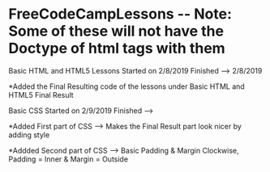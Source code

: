 # FreeCodeCampLessons -- Note: Some of these will not have the Doctype of html tags with them
Basic HTML and HTML5 Lessons Started on 2/8/2019 Finished --> 2/8/2019

  *Added the Final Resulting code of the lessons under Basic HTML and HTML5 Final Result
  
Basic CSS Started on 2/9/2019 Finished -->

 *Added First part of CSS --> Makes the Final Result part look nicer by adding style
 
 *Addded Second part of CSS --> Basic Padding & Margin Clockwise, Padding = Inner & Margin = Outside
